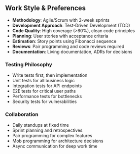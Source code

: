 ## Work Style & Preferences
- **Methodology**: Agile/Scrum with 2-week sprints
- **Development Approach**: Test-Driven Development (TDD)
- **Code Quality**: High coverage (>80%), clean code principles
- **Planning**: User stories with acceptance criteria
- **Estimation**: Story points using Fibonacci sequence
- **Reviews**: Pair programming and code reviews required
- **Documentation**: Living documentation, ADRs for decisions

### Testing Philosophy
- Write tests first, then implementation
- Unit tests for all business logic
- Integration tests for API endpoints
- E2E tests for critical user paths
- Performance tests for bottlenecks
- Security tests for vulnerabilities

### Collaboration
- Daily standups at fixed time
- Sprint planning and retrospectives
- Pair programming for complex features
- Mob programming for architecture decisions
- Async communication for deep work time